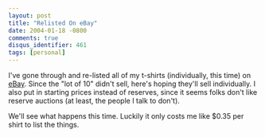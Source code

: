 ```yaml
---
layout: post
title: "Relisted On eBay"
date: 2004-01-18 -0800
comments: true
disqus_identifier: 461
tags: [personal]
---
```

I've gone through and re-listed all of my t-shirts (individually, this
time) on [eBay](http://www.ebay.com). Since the "lot of 10" didn't sell,
here's hoping they'll sell individually. I also put in starting prices
instead of reserves, since it seems folks don't like reserve auctions
(at least, the people I talk to don't).

 We'll see what happens this time. Luckily it only costs me like $0.35
per shirt to list the things.
